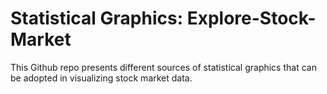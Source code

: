 # Statistical Graphics: Explore-Stock-Market

This Github repo presents different sources of statistical graphics that can be adopted in visualizing stock market data.
